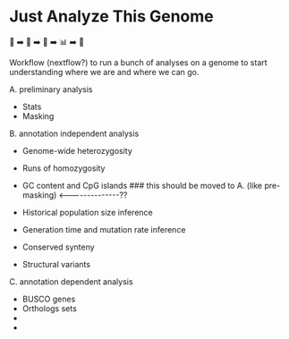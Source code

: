 # Just Analyze This Genome
🧬 ➡️ 🙏 ➡️ 🤖 ➡️ 📊 ➡️ 🥹 

Workflow (nextflow?) to run a bunch of analyses on a genome to start understanding where we are and where we can go.

A. preliminary analysis
* Stats
* Masking

B. annotation independent analysis
* Genome-wide heterozygosity
* Runs of homozygosity

* GC content and CpG islands ### this should be moved to A. (like pre-masking) <--------------??

* Historical population size inference
* Generation time and mutation rate inference

* Conserved synteny
* Structural variants

C. annotation dependent analysis
* BUSCO genes
* Orthologs sets
*
*

